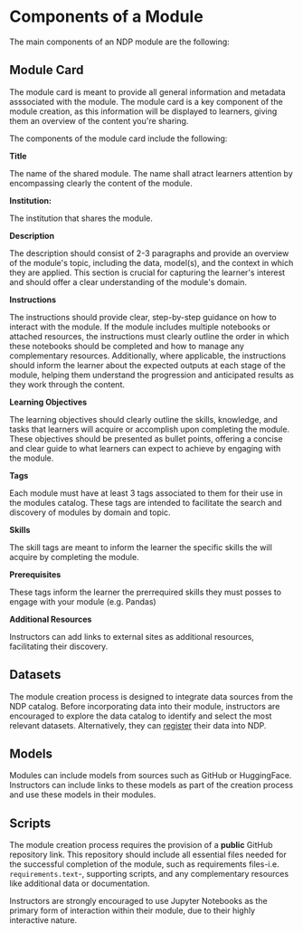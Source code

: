 # Components of a Module

The main components of an NDP module are the following: 
 
## Module Card

The module card is meant to provide all general information and metadata asssociated with the module. The module card is a key component of the module creation, as this information will be displayed to learners, giving them an overview of the content you're sharing.

The components of the module card include the following:

**Title** 

The name of the shared module. The name shall atract learners attention by encompassing clearly the content of the module. 

**Institution:** 

The institution that shares the module.

**Description** 

The description should consist of 2-3 paragraphs and provide an overview of the module's topic, including the data, model(s), and the context in which they are applied. This section is crucial for capturing the learner's interest and should offer a clear understanding of the module's domain.

**Instructions**

The instructions should provide clear, step-by-step guidance on how to interact with the module. If the module includes multiple notebooks or attached resources, the instructions must clearly outline the order in which these notebooks should be completed and how to manage any complementary resources. Additionally, where applicable, the instructions should inform the learner about the expected outputs at each stage of the module, helping them understand the progression and anticipated results as they work through the content.

**Learning Objectives**

The learning objectives should clearly outline the skills, knowledge, and tasks that learners will acquire or accomplish upon completing the module. These objectives should be presented as bullet points, offering a concise and clear guide to what learners can expect to achieve by engaging with the module.

**Tags** 

Each module must have at least 3 tags associated to them for their use in the modules catalog. These tags are intended to facilitate the search and discovery of modules by domain and topic.

**Skills**

The skill tags are meant to inform the learner the specific skills the will acquire by completing the module. 

**Prerequisites**

These tags inform the learner the prerrequired skills they must posses to engage with your module (e.g. Pandas)

**Additional Resources**

Instructors can add links to external sites as additional resources, facilitating their discovery.

## Datasets

The module creation process is designed to integrate data sources from the NDP catalog. Before incorporating data into their module, instructors are encouraged to explore the data catalog to identify and select the most relevant datasets. Alternatively, they can [register](../catalog/register-data.md) their data into NDP. 

## Models

Modules can include models from sources such as GitHub or HuggingFace. Instructors can include links to these models as part of the creation process and use these models in their modules.

## Scripts

The module creation process requires the provision of a **public** GitHub repository link. This repository should include all essential files needed for the successful completion of the module, such as requirements files-i.e. `requirements.text`-, supporting scripts, and any complementary resources like additional data or documentation.  

Instructors are strongly encouraged to use Jupyter Notebooks as the primary form of interaction within their module, due to their highly interactive nature.  
